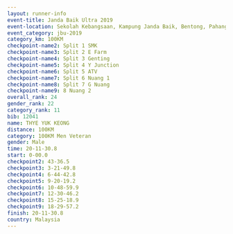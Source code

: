 ```yaml
---
layout: runner-info 
event-title: Janda Baik Ultra 2019
event-location: Sekolah Kebangsaan, Kampung Janda Baik, Bentong, Pahang, Malaysia
event_category: jbu-2019 
category_km: 100KM 
checkpoint-name2: Split 1 SMK 
checkpoint-name3: Split 2 E Farm 
checkpoint-name4: Split 3 Genting 
checkpoint-name5: Split 4 Y Junction 
checkpoint-name6: Split 5 ATV 
checkpoint-name7: Split 6 Nuang 1 
checkpoint-name8: Split 7 G Nuang 
checkpoint-name9: 8 Nuang 2 
overall_rank: 24
gender_rank: 22
category_rank: 11
bib: 12041
name: THYE YUK KEONG
distance: 100KM
category: 100KM Men Veteran
gender: Male
time: 20-11-30.8
start: 0-00.0
checkpoint2: 43-36.5
checkpoint3: 3-21-49.8
checkpoint4: 6-44-42.8
checkpoint5: 9-20-19.2
checkpoint6: 10-48-59.9
checkpoint7: 12-30-46.2
checkpoint8: 15-25-18.9
checkpoint9: 18-29-57.2
finish: 20-11-30.8
country: Malaysia
---
```

